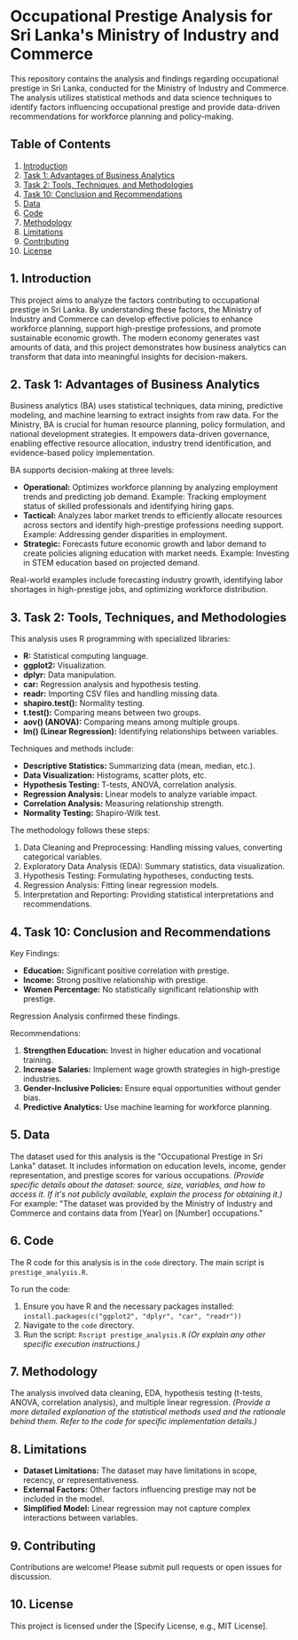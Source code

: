 # Occupational Prestige Analysis for Sri Lanka's Ministry of Industry and Commerce

This repository contains the analysis and findings regarding occupational prestige in Sri Lanka, conducted for the Ministry of Industry and Commerce. The analysis utilizes statistical methods and data science techniques to identify factors influencing occupational prestige and provide data-driven recommendations for workforce planning and policy-making.

## Table of Contents

1. [Introduction](#introduction)
2. [Task 1: Advantages of Business Analytics](#task-1-advantages-of-business-analytics)
3. [Task 2: Tools, Techniques, and Methodologies](#task-2-tools-techniques-and-methodologies)
4. [Task 10: Conclusion and Recommendations](#task-10-conclusion-and-recommendations)
5. [Data](#data)
6. [Code](#code)
7. [Methodology](#methodology)
8. [Limitations](#limitations)
9. [Contributing](#contributing)
10. [License](#license)

## 1. Introduction

This project aims to analyze the factors contributing to occupational prestige in Sri Lanka. By understanding these factors, the Ministry of Industry and Commerce can develop effective policies to enhance workforce planning, support high-prestige professions, and promote sustainable economic growth.  The modern economy generates vast amounts of data, and this project demonstrates how business analytics can transform that data into meaningful insights for decision-makers.

## 2. Task 1: Advantages of Business Analytics

Business analytics (BA) uses statistical techniques, data mining, predictive modeling, and machine learning to extract insights from raw data.  For the Ministry, BA is crucial for human resource planning, policy formulation, and national development strategies.  It empowers data-driven governance, enabling effective resource allocation, industry trend identification, and evidence-based policy implementation.

BA supports decision-making at three levels:

* **Operational:** Optimizes workforce planning by analyzing employment trends and predicting job demand. Example: Tracking employment status of skilled professionals and identifying hiring gaps.
* **Tactical:** Analyzes labor market trends to efficiently allocate resources across sectors and identify high-prestige professions needing support. Example: Addressing gender disparities in employment.
* **Strategic:** Forecasts future economic growth and labor demand to create policies aligning education with market needs. Example: Investing in STEM education based on projected demand.

Real-world examples include forecasting industry growth, identifying labor shortages in high-prestige jobs, and optimizing workforce distribution.

## 3. Task 2: Tools, Techniques, and Methodologies

This analysis uses R programming with specialized libraries:

* **R:** Statistical computing language.
* **ggplot2:** Visualization.
* **dplyr:** Data manipulation.
* **car:** Regression analysis and hypothesis testing.
* **readr:** Importing CSV files and handling missing data.
* **shapiro.test():** Normality testing.
* **t.test():** Comparing means between two groups.
* **aov() (ANOVA):** Comparing means among multiple groups.
* **lm() (Linear Regression):** Identifying relationships between variables.

Techniques and methods include:

* **Descriptive Statistics:** Summarizing data (mean, median, etc.).
* **Data Visualization:** Histograms, scatter plots, etc.
* **Hypothesis Testing:** T-tests, ANOVA, correlation analysis.
* **Regression Analysis:** Linear models to analyze variable impact.
* **Correlation Analysis:** Measuring relationship strength.
* **Normality Testing:** Shapiro-Wilk test.

The methodology follows these steps:

1. Data Cleaning and Preprocessing: Handling missing values, converting categorical variables.
2. Exploratory Data Analysis (EDA): Summary statistics, data visualization.
3. Hypothesis Testing: Formulating hypotheses, conducting tests.
4. Regression Analysis: Fitting linear regression models.
5. Interpretation and Reporting: Providing statistical interpretations and recommendations.

## 4. Task 10: Conclusion and Recommendations

Key Findings:

* **Education:** Significant positive correlation with prestige.
* **Income:** Strong positive relationship with prestige.
* **Women Percentage:** No statistically significant relationship with prestige.

Regression Analysis confirmed these findings.

Recommendations:

1. **Strengthen Education:** Invest in higher education and vocational training.
2. **Increase Salaries:** Implement wage growth strategies in high-prestige industries.
3. **Gender-Inclusive Policies:** Ensure equal opportunities without gender bias.
4. **Predictive Analytics:** Use machine learning for workforce planning.

## 5. Data

The dataset used for this analysis is the "Occupational Prestige in Sri Lanka" dataset. It includes information on education levels, income, gender representation, and prestige scores for various occupations.  *(Provide specific details about the dataset: source, size, variables, and how to access it. If it's not publicly available, explain the process for obtaining it.)*  For example:  "The dataset was provided by the Ministry of Industry and Commerce and contains data from [Year] on [Number] occupations."

## 6. Code

The R code for this analysis is in the `code` directory. The main script is `prestige_analysis.R`.

To run the code:

1. Ensure you have R and the necessary packages installed: `install.packages(c("ggplot2", "dplyr", "car", "readr"))`
2. Navigate to the `code` directory.
3. Run the script: `Rscript prestige_analysis.R`  *(Or explain any other specific execution instructions.)*

## 7. Methodology

The analysis involved data cleaning, EDA, hypothesis testing (t-tests, ANOVA, correlation analysis), and multiple linear regression.  *(Provide a more detailed explanation of the statistical methods used and the rationale behind them.  Refer to the code for specific implementation details.)*

## 8. Limitations

* **Dataset Limitations:** The dataset may have limitations in scope, recency, or representativeness.
* **External Factors:** Other factors influencing prestige may not be included in the model.
* **Simplified Model:** Linear regression may not capture complex interactions between variables.

## 9. Contributing

Contributions are welcome! Please submit pull requests or open issues for discussion.

## 10. License

This project is licensed under the [Specify License, e.g., MIT License].
